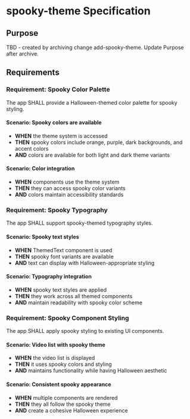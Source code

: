 # spooky-theme Specification

## Purpose
TBD - created by archiving change add-spooky-theme. Update Purpose after archive.
## Requirements
### Requirement: Spooky Color Palette
The app SHALL provide a Halloween-themed color palette for spooky styling.

#### Scenario: Spooky colors are available
- **WHEN** the theme system is accessed
- **THEN** spooky colors include orange, purple, dark backgrounds, and accent colors
- **AND** colors are available for both light and dark theme variants

#### Scenario: Color integration
- **WHEN** components use the theme system
- **THEN** they can access spooky color variants
- **AND** colors maintain accessibility standards

### Requirement: Spooky Typography
The app SHALL support spooky-themed typography styles.

#### Scenario: Spooky text styles
- **WHEN** ThemedText component is used
- **THEN** spooky font variants are available
- **AND** text can display with Halloween-appropriate styling

#### Scenario: Typography integration
- **WHEN** spooky text styles are applied
- **THEN** they work across all themed components
- **AND** maintain readability with spooky color scheme

### Requirement: Spooky Component Styling
The app SHALL apply spooky styling to existing UI components.

#### Scenario: Video list with spooky theme
- **WHEN** the video list is displayed
- **THEN** it uses spooky colors and styling
- **AND** maintains functionality while having Halloween aesthetic

#### Scenario: Consistent spooky appearance
- **WHEN** multiple components are rendered
- **THEN** they all follow the spooky theme
- **AND** create a cohesive Halloween experience

